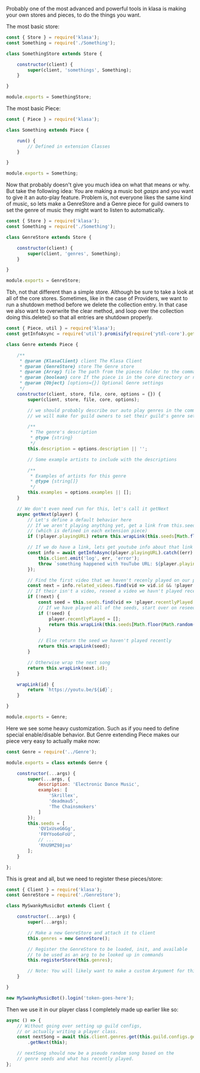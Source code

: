 Probably one of the most advanced and powerful tools in klasa is making your own stores and pieces, to do the things you want.

The most basic store:

```javascript
const { Store } = require('klasa');
const Something = require('./Something');

class SomethingStore extends Store {

	constructor(client) {
		super(client, 'somethings', Something);
	}

}

module.exports = SomethingStore;
```

The most basic Piece:

```javascript
const { Piece } = require('klasa');

class Something extends Piece {

	run() {
		// Defined in extension Classes
	}

}

module.exports = Something;
```

Now that probably doesn't give you much idea on what that means or why. But take the following idea: You are making a music bot *gasps* and you want to give it an auto-play feature. Problem is, not everyone likes the same kind of music, so lets make a GenreStore and a Genre piece for guild owners to set the genre of music they might want to listen to automatically.

```javascript
const { Store } = require('klasa');
const Something = require('./Something');

class GenreStore extends Store {

	constructor(client) {
		super(client, 'genres', Something);
	}

}

module.exports = GenreStore;
```

Tbh, not that different than a simple store. Although be sure to take a look at all of the core stores. Sometimes, like in the case of Providers, we want to run a shutdown method before we delete the collection entry. In that case we also want to overwrite the clear method, and loop over the collection doing this.delete() so that all entries are shutdown properly.

```javascript
const { Piece, util } = require('klasa');
const getInfoAsync = require('util').promisify(require('ytdl-core').getInfo);

class Genre extends Piece {

	/**
	 * @param {KlasaClient} client The Klasa Client
	 * @param {GenreStore} store The Genre store
	 * @param {Array} file The path from the pieces folder to the command file
	 * @param {boolean} core If the piece is in the core directory or not
	 * @param {Object} [options={}] Optional Genre settings
	 */
	constructor(client, store, file, core, options = {}) {
		super(client, store, file, core, options);

		// we should probably describe our auto play genres in the command,
		// we will make for guild owners to set their guild's genre setting.

		/**
		 * The genre's description
		 * @type {string}
		 */
		this.description = options.description || '';

		// Some example artists to include with the descriptions

		/**
		 * Examples of artists for this genre
		 * @type {string[]}
		 */
		this.examples = options.examples || [];
	}

	// We don't even need run for this, let's call it getNext
	async getNext(player) {
		// Let's define a default behavior here
		// If we aren't playing anything yet, get a link from this.seeds
		// (which is defined in each extension piece)
		if (!player.playingURL) return this.wrapLink(this.seeds[Math.floor(Math.random() * this.seeds.length)]);

		// If we do have a link, lets get youtube info about that link
		const info = await getInfoAsync(player.playingURL).catch((err) => {
			this.client.emit('log', err, 'error');
			throw `something happened with YouTube URL: ${player.playingURL}\n${util.codeBlock('', err)}`;
		});

		// Find the first video that we haven't recenly played on our player
		const next = info.related_videos.find(vid => vid.id && !player.recentlyPlayed.includes(this.wrapLink(vid.id)));
		// If their isn't a video, reseed a video we havn't played recently
		if (!next) {
			const seed = this.seeds.find(vid => !player.recentlyPlayed.includes(this.wrapLink(vid)));
			// If we have played all of the seeds, start over on reseeding
			if (!seed) {
				player.recentlyPlayed = [];
				return this.wrapLink(this.seeds[Math.floor(Math.random() * this.seeds.length)]);
			}

			// Else return the seed we haven't played recently
			return this.wrapLink(seed);
		}

		// Otherwise wrap the next song
		return this.wrapLink(next.id);
	}

	wrapLink(id) {
		return `https://youtu.be/${id}`;
	}

}

module.exports = Genre;
```

Here we see some heavy customization. Such as if you need to define special enable/disable behavior. But Genre extending Piece makes our piece very easy to actually make now:

```javascript
const Genre = require('../Genre');

module.exports = class extends Genre {

	constructor(...args) {
		super(...args, {
			description: 'Electronic Dance Music',
			examples: [
				'Skrillex',
				'deadmau5',
				'The Chainsmokers'
			]
		});
		this.seeds = [
			'QV1xUseG6Gg',
			'F0YYoo6oFoU',
			// ...
			'RhU9MZ98jxo'
		];
	}

};
```

This is great and all, but we need to register these pieces/store:

```javascript
const { Client } = require('klasa');
const GenreStore = require('./GenreStore');

class MySwankyMusicBot extends Client {

	constructor(...args) {
		super(...args);

		// Make a new GenreStore and attach it to client
		this.genres = new GenreStore();

		// Register the GenreStore to be loaded, init, and available
		// to be used as an arg to be looked up in commands
		this.registerStore(this.genres);

		// Note: You will likely want to make a custom Argument for this new piece type
	}

}

new MySwankyMusicBot().login('token-goes-here');
```

Then we use it in our player class I completely made up earlier like so:

```javascript
async () => {
	// Without going over setting up guild configs,
	// or actually writing a player class.
	const nextSong = await this.client.genres.get(this.guild.configs.genre)
		.getNext(this);

	// nextSong should now be a pseudo random song based on the
	// genre seeds and what has recently played.
};
```

